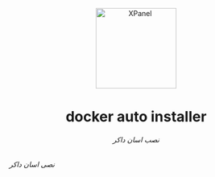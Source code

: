 <p align="center">
<picture>
<img width="160" height="160"  alt="XPanel" src="https://github.com/iPmartNetwork/iPmart-SSH/blob/main/images/logo.png">
</picture>
  </p> 
<p align="center">
<h1 align="center"/>docker auto installer</h1>
<h6 align="center">نصب اسان داکر<h6>
</p>



نصی اسان داکر
